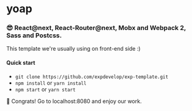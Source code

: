 # yoap
### :sunglasses: React@next, React-Router@next, Mobx and Webpack 2, Sass and Postcss.
This template we're usually using on front-end side :)

#### Quick start

* `git clone https://github.com/expdevelop/exp-template.git`
* `npm install` or `yarn install`
* `npm start` or `yarn start`

:tada: Congrats! 
Go to localhost:8080 and enjoy our work.
